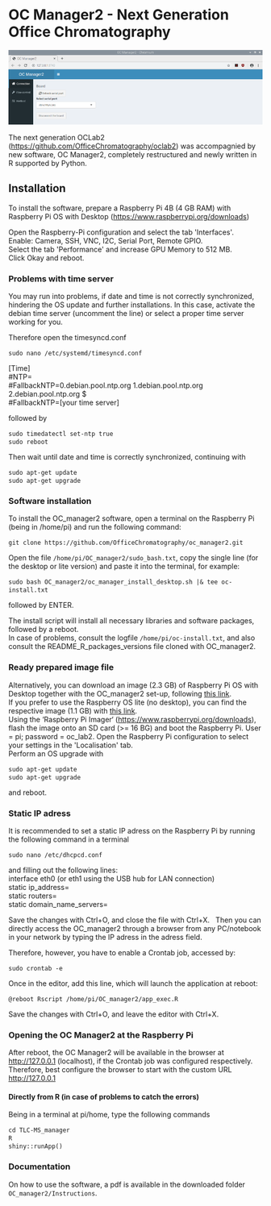 # OC Manager2 - Next Generation Office Chromatography

![OC_manager2 screenshot](OC_manager2.png)

The next generation OCLab2 (https://github.com/OfficeChromatography/oclab2) was accompagnied by new software, OC Manager2, completely restructured and newly written in R supported by Python.

## Installation

To install the software, prepare a Raspberry Pi 4B (4 GB RAM) with Raspberry Pi OS with Desktop (https://www.raspberrypi.org/downloads)

Open the Raspberry-Pi configuration and select the tab 'Interfaces'. <br />
Enable: Camera, SSH, VNC, I2C, Serial Port, Remote GPIO. <br/>
Select the tab 'Performance' and increase GPU Memory to 512 MB. <br />
Click Okay and reboot.

### Problems with time server

You may run into problems, if date and time is not correctly synchronized, hindering the OS update and further installations.
In this case, activate the debian time server (uncomment the line) or select a proper time server working for you. <br />

Therefore open the timesyncd.conf
```
sudo nano /etc/systemd/timesyncd.conf
```
[Time]<br />
#NTP=<br />
#FallbackNTP=0.debian.pool.ntp.org 1.debian.pool.ntp.org 2.debian.pool.ntp.org $ <br />
#FallbackNTP=[your time server]

followed by
```
sudo timedatectl set-ntp true
sudo reboot
```

Then wait until date and time is correctly synchronized, continuing with

```
sudo apt-get update
sudo apt-get upgrade
```
### Software installation

To install the OC_manager2 software, open a terminal on the Raspberry Pi (being in /home/pi) and run the following command:
```
git clone https://github.com/OfficeChromatography/oc_manager2.git
```

Open the file ```/home/pi/OC_manager2/sudo_bash.txt```, copy the single line (for the desktop or lite version) and paste it into the terminal, for example:
```
sudo bash OC_manager2/oc_manager_install_desktop.sh |& tee oc-install.txt
```
followed by ENTER.<br />

The install script will install all necessary libraries and software packages, followed by a reboot. <br />
In case of problems, consult the logfile ```/home/pi/oc-install.txt```, 
and also consult the README_R_packages_versions file cloned with OC_manager2.

### Ready prepared image file

Alternatively, you can download an image (2.3 GB) of Raspberry Pi OS with Desktop together with the OC_manager2 set-up, following [this link](https://jlubox.uni-giessen.de/dl/fiSoKKqA9MwEVaHx9aHZnivu/OC_manager2_desktop.img.gz).<br /> 
If you prefer to use the Raspberry OS lite (no desktop), you can find the respective image (1.1 GB) with [this link](https://jlubox.uni-giessen.de/dl/fiNMcR35MuodHWFiVUqoE6qm/OC_manager2_lite.img.gz).<br />
Using the ‘Raspberry Pi Imager‘ (https://www.raspberrypi.org/downloads), flash the image onto an SD card (>= 16 BG) and boot the Raspberry Pi.
User = pi; password = oc_lab2.
Open the Raspberry Pi configuration to select your settings in the 'Localisation' tab.<br />
Perform an OS upgrade with
```
sudo apt-get update
sudo apt-get upgrade
```
and reboot.

### Static IP adress

It is recommended to set a static IP adress on the Raspberry Pi by running the following command in a terminal
```
sudo nano /etc/dhcpcd.conf
```
and filling out the following lines:<br />
	interface eth0 (or eth1 using the USB hub for LAN connection)<br />
	static ip_address=<br/>
	static routers=<br />
	static domain_name_servers=<br />

Save the changes with Ctrl+O, and close the file with Ctrl+X.
 
Then you can directly access the OC_manager2 through a browser from any PC/notebook in your network by typing the IP adress in the adress field.<br />

Therefore, however, you have to enable a Crontab job, accessed by:
```
sudo crontab -e
```
Once in the editor, add this line, which will launch the application at reboot: 
```
@reboot Rscript /home/pi/OC_manager2/app_exec.R
```
Save the changes with Ctrl+O, and leave the editor with Ctrl+X.

### Opening the OC Manager2 at the Raspberry Pi
After reboot, the OC Manager2 will be available in the browser at http://127.0.0.1 (localhost), if the Crontab job was configured respectively. <br />
Therefore, best configure the browser to start with the custom URL http://127.0.0.1 <br />

#### Directly from R (in case of problems to catch the errors)

Being in a terminal at pi/home, type the following commands 

```
cd TLC-MS_manager
R
shiny::runApp()
```


### Documentation

On how to use the software, a pdf is available in the downloaded folder ```OC_manager2/Instructions```.

